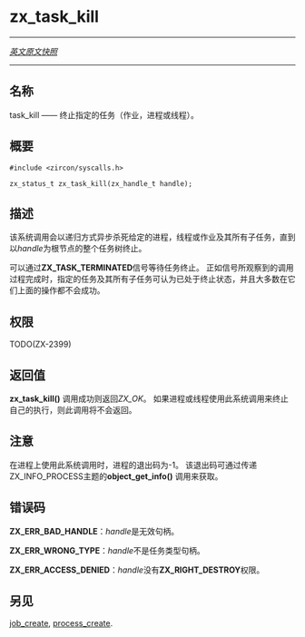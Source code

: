 # zx_task_kill
---

[*英文原文快照*](https://github.com/fuchsia-mirror/zircon/blob/af07ad38812f7566b6c859238ece1bb4c70b969e/docs/syscalls/task_kill.md)

---
<!-- ## NAME -->
## 名称

<!-- task_kill - Kill the provided task (job, process, or thread). -->
task_kill —— 终止指定的任务（作业，进程或线程）。

<!-- ## SYNOPSIS -->
## 概要

```
#include <zircon/syscalls.h>

zx_status_t zx_task_kill(zx_handle_t handle);

```

<!-- ## DESCRIPTION -->
## 描述

<!-- This asynchronously kills the given process, thread or job and its children
recursively, until the entire task tree rooted at *handle* is dead. -->
该系统调用会以递归方式异步杀死给定的进程，线程或作业及其所有子任务，直到以*handle*为根节点的整个任务树终止。

<!-- It is possible to wait for the task to be dead via the **ZX_TASK_TERMINATED**
signal. When the procedure completes, as observed by the signal, the task and
all its children are considered to be in the dead state and most operations
will no longer succeed. -->
可以通过**ZX_TASK_TERMINATED**信号等待任务终止。 
正如信号所观察到的调用过程完成时，指定的任务及其所有子任务可认为已处于终止状态，并且大多数在它们上面的操作都不会成功。

<!-- ## RIGHTS -->
## 权限

TODO(ZX-2399)

<!-- ## RETURN VALUE -->
## 返回值

<!-- On success, **zx_task_kill**() returns **ZX_OK**. If a process or thread uses
this syscall to kill itself, this syscall does not return. -->
**zx_task_kill()** 调用成功则返回*ZX_OK*。
如果进程或线程使用此系统调用来终止自己的执行，则此调用将不会返回。

<!-- ## NOTES -->
## 注意

<!-- When using this syscall on a process, the return code for the process
is -1 as reported by **object_get_info**() via the ZX_INFO_PROCESS topic. -->
在进程上使用此系统调用时，进程的退出码为-1。
该退出码可通过传递ZX_INFO_PROCESS主题的**object_get_info()** 调用来获取。

<!-- ## ERRORS -->
## 错误码

<!-- **ZX_ERR_BAD_HANDLE**  *handle* is not a valid handle. -->
**ZX_ERR_BAD_HANDLE**：*handle*是无效句柄。


<!-- **ZX_ERR_WRONG_TYPE**  *handle* is not a task handle. -->
**ZX_ERR_WRONG_TYPE**：*handle*不是任务类型句柄。

<!-- **ZX_ERR_ACCESS_DENIED**  *handle* does not have the **ZX_RIGHT_DESTROY**
right. -->
**ZX_ERR_ACCESS_DENIED**：*handle*没有**ZX_RIGHT_DESTROY**权限。

<!-- ## SEE ALSO -->
## 另见

[job_create](job_create.md),
[process_create](process_create.md).